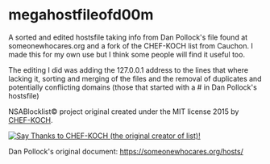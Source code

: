 # megahostfileofd00m
A sorted and edited hostsfile taking info from Dan Pollock's file found at someonewhocares.org and a fork of the CHEF-KOCH list from Cauchon. I made this for my own use but I think some people will find it useful too.

The editing I did was adding the 127.0.0.1 address to the lines that where lacking it, sorting and merging of the files and the removal of duplicates and potentially conflicting domains (those that started with a # in Dan Pollock's hostsfile)


NSABlocklist© project original created under the MIT license 2015 by [CHEF-KOCH](https://github.com/CHEF-KOCH).

[![Say Thanks to CHEF-KOCH (the original creator of list)!](https://img.shields.io/badge/Say%20Thanks-!-1EAEDB.svg)](https://saythanks.io/to/CHEF-KOCH)


Dan Pollock's original document: https://someonewhocares.org/hosts/
